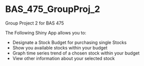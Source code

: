 # BAS_475_GroupProj_2
Group Project 2 for BAS 475

The Following Shiny App allows you to:
- Designate a Stock Budget for purchasing single Stocks
- Show you available stocks within your budget
- Graph time series trend of a chosen stock within your budget
- View other information about your selected stock

